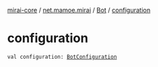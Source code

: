 [mirai-core](../../index.md) / [net.mamoe.mirai](../index.md) / [Bot](index.md) / [configuration](./configuration.md)

# configuration

`val configuration: `[`BotConfiguration`](../../net.mamoe.mirai.utils/-bot-configuration/index.md)